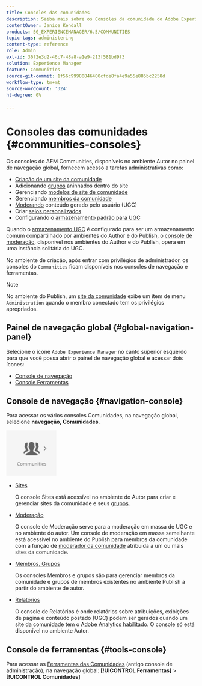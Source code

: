 ```yaml
---
title: Consoles das comunidades
description: Saiba mais sobre os Consoles da comunidade do Adobe Experience Manager disponíveis no ambiente do autor no painel de navegação global.
contentOwner: Janice Kendall
products: SG_EXPERIENCEMANAGER/6.5/COMMUNITIES
topic-tags: administering
content-type: reference
role: Admin
exl-id: 36f2e3d2-46c7-48a8-a1e9-213f581bd9f3
solution: Experience Manager
feature: Communities
source-git-commit: 1f56c99980846400cfde8fa4e9a55e885bc2258d
workflow-type: tm+mt
source-wordcount: '324'
ht-degree: 0%

---
```


# Consoles das comunidades {#communities-consoles}

Os consoles do AEM Communities, disponíveis no ambiente Autor no painel de navegação global, fornecem acesso a tarefas administrativas como:

* [Criação de um site da comunidade](sites-console.md)
* Adicionando [grupos](groups.md) aninhados dentro do site
* Gerenciando [modelos de site de comunidade](sites.md)
* Gerenciando [membros da comunidade](members.md)
* [Moderando](moderate-ugc.md) conteúdo gerado pelo usuário (UGC)
* Criar [selos personalizados](badges.md)
* Configurando o [armazenamento padrão para UGC](srp-config.md)

Quando o [armazenamento UGC](working-with-srp.md) é configurado para ser um armazenamento comum compartilhado por ambientes do Author e do Publish, o [console de moderação](moderation.md), disponível nos ambientes do Author e do Publish, opera em uma instância solitária do UGC.

No ambiente de criação, após entrar com privilégios de administrador, os consoles do `Communities` ficam disponíveis nos consoles de navegação e ferramentas.

>[!NOTE]
>
>No ambiente do Publish, um [site da comunidade](sites-console.md) exibe um item de menu `Administration` quando o membro conectado tem os privilégios apropriados.

## Painel de navegação global {#global-navigation-panel}

Selecione o ícone `Adobe Experience Manager` no canto superior esquerdo para que você possa abrir o painel de navegação global e acessar dois ícones:

* [Console de navegação](#navigation-console)
* [Console Ferramentas](tools.md)

## Console de navegação {#navigation-console}

Para acessar os vários consoles Comunidades, na navegação global, selecione **navegação, Comunidades**.

![comunidades](assets/communities.png)

* [Sites](sites-console.md)

  O console Sites está acessível no ambiente do Autor para criar e gerenciar sites da comunidade e seus [grupos](groups.md).

* [Moderação](moderation.md)

  O console de Moderação serve para a moderação em massa de UGC e no ambiente do autor. Um console de moderação em massa semelhante está acessível no ambiente do Publish para membros da comunidade com a função de [moderador da comunidade](users.md#publishenvironmentusersandgroups) atribuída a um ou mais sites da comunidade.

* [Membros, Grupos](members.md)

  Os consoles Membros e grupos são para gerenciar membros da comunidade e grupos de membros existentes no ambiente Publish a partir do ambiente de autor.

* [Relatórios](reports.md)

  O console de Relatórios é onde relatórios sobre atribuições, exibições de página e conteúdo postado (UGC) podem ser gerados quando um site da comunidade tem o [Adobe Analytics habilitado](sites-console.md#analytics). O console só está disponível no ambiente Autor.

## Console de ferramentas {#tools-console}

Para acessar as [Ferramentas das Comunidades](tools.md) (antigo console de administração), na navegação global: **[!UICONTROL Ferramentas]** > **[!UICONTROL Comunidades]**
